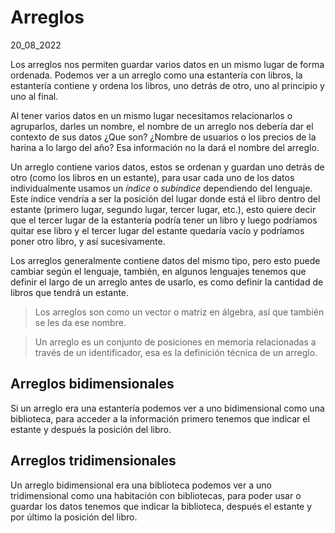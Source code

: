 # Arreglos
20_08_2022

Los arreglos nos permiten guardar varios datos en un mismo lugar de forma ordenada. Podemos ver a un arreglo como una estantería con libros, la estantería contiene y ordena los libros, uno detrás de otro, uno al principio y uno al final.

Al tener varios datos en un mismo lugar necesitamos relacionarlos o agruparlos, darles un nombre, el nombre de un arreglo nos debería dar el contexto de sus datos ¿Que son? ¿Nombre de usuarios o los precios de la harina a lo largo del año? Esa información no la dará el nombre del arreglo.

Un arreglo contiene varios datos, estos se ordenan y guardan uno detrás de otro (como los libros en un estante), para usar cada uno de los datos individualmente usamos un *índice* o *subíndice* dependiendo del lenguaje. Este índice vendría a ser la posición del lugar donde está el libro dentro del estante (primero lugar, segundo lugar, tercer lugar, etc.), esto quiere decir que el tercer lugar de la estantería podría tener un libro y luego podríamos quitar ese libro y el tercer lugar del estante quedaría vacío y podríamos poner otro libro, y así sucesivamente.

Los arreglos generalmente contiene datos del mismo tipo, pero esto puede cambiar según el lenguaje, también, en algunos lenguajes tenemos que definir el largo de un arreglo antes de usarlo, es como definir la cantidad de libros que tendrá un estante.

> Los arreglos son como un vector o matriz en álgebra, así que también se les da ese nombre.

> Un arreglo es un conjunto de posiciones en memoria relacionadas a través de un identificador, esa es la definición técnica de un arreglo.

## Arreglos bidimensionales 

Si un arreglo era una estantería podemos ver a uno bidimensional como una biblioteca, para acceder a la información primero tenemos que indicar el estante y después la posición del libro.

## Arreglos tridimensionales 

Un arreglo bidimensional era una biblioteca podemos ver a uno tridimensional como una habitación con bibliotecas, para poder usar o guardar los datos tenemos que indicar la biblioteca, después el estante y por último la posición del libro.
